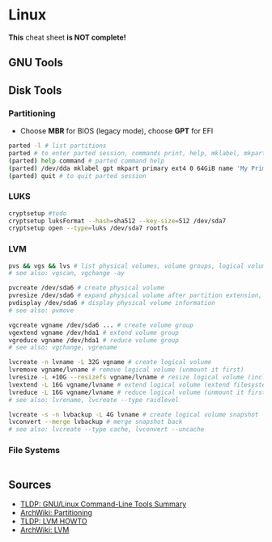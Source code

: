 # Linux

**This** cheat sheet **is NOT complete!**

## GNU Tools

## Disk Tools

### Partitioning

- Choose **MBR** for BIOS (legacy mode), choose **GPT** for EFI

```bash
parted -l # list partitions
parted # to enter parted session, commands print, help, mklabel, mkpart
(parted) help command # parted command help
(parted) /dev/dda mklabel gpt mkpart primary ext4 0 64GiB name 'My Primary'
(parted) quit # to quit parted session
```

### LUKS

```bash
cryptsetup #todo
cryptsetup luksFormat --hash=sha512 --key-size=512 /dev/sda7
cryptsetup open --type=luks /dev/sda7 rootfs
```

### LVM

```bash
pvs && vgs && lvs # list physical volumes, volume groups, logical volumes
# see also: vgscan, vgchange -ay

pvcreate /dev/sda6 # create physical volume
pvresize /dev/sda6 # expand physical volume after partition extension, add --setphysicalvolumesize size to shrink
pvdisplay /dev/sda6 # display physical volume information
# see also: pvmove

vgcreate vgname /dev/sda6 ... # create volume group
vgextend vgname /dev/hda1 # extend volume group
vgreduce vgname /dev/hda1 # reduce volume group
# see also: vgchange, vgrename

lvcreate -n lvname -L 32G vgname # create logical volume
lvremove vgname/lvname # remove logical volume (unmount it first)
lvresize -L +10G --resizefs vgname/lvname # resize logical volume (including filesystem)
lvextend -L 16G vgname/lvname # extend logical volume (extend filesystem later)
lvreduce -L 16G vgname/lvname # reduce logical volume (unmount it first, reduce filesystem first, mount later)
# see also: lvrename, lvcreate --type raidlevel

lvcreate -s -n lvbackup -L 4G lvname # create logical volume snapshot
lvconvert --merge lvbackup # merge snapshot back
# see also: lvcreate --type cache, lvconvert --uncache
```

### File Systems

```bash

```

## Sources

- [TLDP: GNU/Linux Command-Line Tools Summary](https://tldp.org/LDP/GNU-Linux-Tools-Summary/html/book1.htm)
- [ArchWiki: Partitioning](https://wiki.archlinux.org/index.php/partitioning)
- [TLDP: LVM HOWTO](https://tldp.org/HOWTO/LVM-HOWTO/)
- [ArchWiki: LVM](https://wiki.archlinux.org/index.php/LVM)
